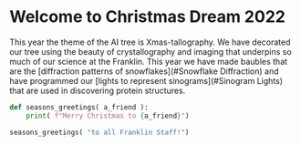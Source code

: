 # Welcome to Christmas Dream 2022

This year the theme of the AI tree is Xmas-tallography. We have decorated our tree using the beauty of crystallography and imaging that underpins so much of our science at the Franklin. This year we have made baubles that are the [diffraction patterns of snowflakes](#Snowflake Diffraction) and have programmed our [lights to represent sinograms](#Sinogram Lights) that are used in discovering protein structures. 

	

```python
def seasons_greetings( a_friend ):
    print( f"Merry Christmas to {a_friend}")

seasons_greetings( "to all Franklin Staff!")
```
